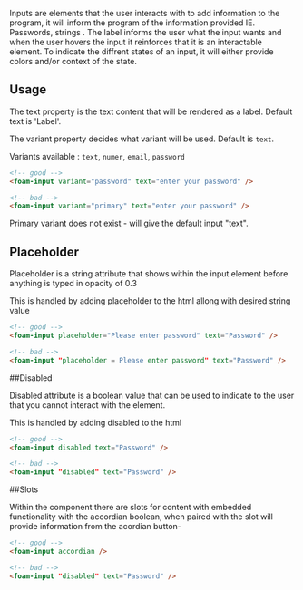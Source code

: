 Inputs are elements that the user interacts with to add information to the program, it will inform the program of the information provided IE. Passwords, strings .
The label informs the user what the input wants and
when the user hovers the input it reinforces that it is an interactable element.
To indicate the diffrent states of an input, it will either provide colors and/or context of the state.

## Usage

The text property is the text content that will be rendered as a label. Default text is 'Label'.

The variant property decides what variant will be used. Default is `text`.

Variants available : `text`, `numer`, `email`, `password`

```html
<!-- good -->
<foam-input variant="password" text="enter your password" />
```

```html
<!-- bad -->
<foam-input variant="primary" text="enter your password" />
```

Primary variant does not exist - will give the default input "text".


## Placeholder

Placeholder is a string attribute that shows within the input element before anything is typed in opacity of 0.3

This is handled by adding placeholder to the html allong with desired string value


```html
<!-- good -->
<foam-input placeholder="Please enter password" text="Password" />
```

```html
<!-- bad -->
<foam-input "placeholder = Please enter password" text="Password" />
```

##Disabled

Disabled attribute is a boolean value that can be used to indicate to the user that you cannot interact with the element.

This is handled by adding disabled to the html


```html
<!-- good -->
<foam-input disabled text="Password" />
```

```html
<!-- bad -->
<foam-input "disabled" text="Password" />
```



##Slots

Within the component there are slots for content with embedded functionality with the accordian boolean, when paired with the slot will provide information from the acordian button-


```html
<!-- good -->
<foam-input accordian />
```

```html
<!-- bad -->
<foam-input "disabled" text="Password" />
```
